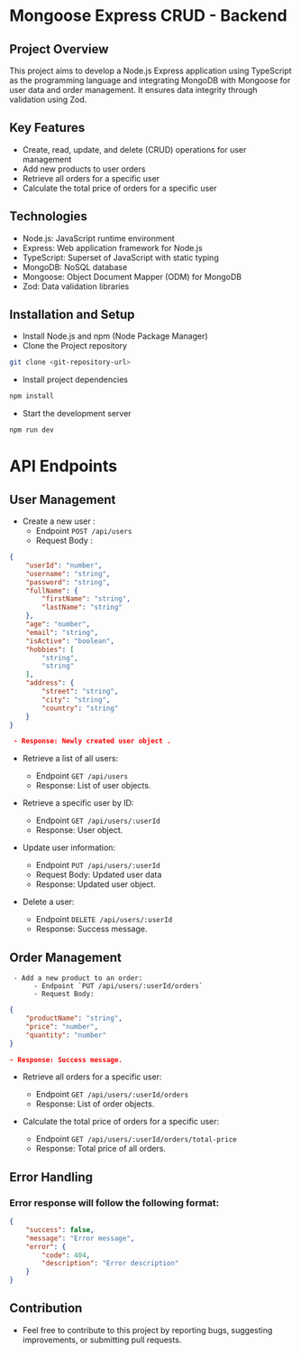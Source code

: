 # Mongoose Express CRUD - Backend

## Project Overview 

This project aims to develop a Node.js Express application using TypeScript as the programming language and integrating MongoDB with Mongoose for user data and order management. It ensures data integrity through validation using Zod.


## Key Features

+ Create, read, update, and delete (CRUD) operations for user management
+ Add new products to user orders
+ Retrieve all orders for a specific user
+ Calculate the total price of orders for a specific user

## Technologies

+ Node.js: JavaScript runtime environment
+ Express: Web application framework for Node.js
+ TypeScript: Superset of JavaScript with static typing
+ MongoDB: NoSQL database
+ Mongoose: Object Document Mapper (ODM) for MongoDB
+ Zod: Data validation libraries


## Installation and Setup
 - Install Node.js and npm (Node Package Manager)
 - Clone the Project repository
    
```bash
git clone <git-repository-url>
```
- Install project dependencies

```bash
npm install
```
- Start the development server
     
```bash
npm run dev
```

# API Endpoints

## User Management

- Create a new user :
    - Endpoint `POST /api/users`
    - Request Body :

```json
{
    "userId": "number",
    "username": "string",
    "password": "string",
    "fullName": {
        "firstName": "string",
        "lastName": "string"
    },
    "age": "number",
    "email": "string",
    "isActive": "boolean",
    "hobbies": [
        "string",
        "string"
    ],
    "address": {
        "street": "string",
        "city": "string",
        "country": "string"
    }
}

 - Response: Newly created user object .
```

- Retrieve a list of all users:
  - Endpoint `GET /api/users`
  - Response: List of user objects.

- Retrieve a specific user by ID:
  - Endpoint `GET /api/users/:userId`
  - Response: User object.

- Update user information:
  - Endpoint `PUT /api/users/:userId`
  - Request Body: Updated user data
  - Response: Updated user object.

- Delete a user:
  - Endpoint `DELETE /api/users/:userId`
  - Response: Success message.

## Order Management
     - Add a new product to an order:
          - Endpoint `PUT /api/users/:userId/orders`
          - Request Body:

```json
{
    "productName": "string",
    "price": "number",
    "quantity": "number"
}

- Response: Success message.
```

- Retrieve all orders for a specific user:
   - Endpoint `GET /api/users/:userId/orders`
   - Response: List of order objects.

- Calculate the total price of orders for a specific user:
   - Endpoint `GET /api/users/:userId/orders/total-price`
   - Response: Total price of all orders.

## Error Handling 
### Error response will follow the following format:

```json
{
    "success": false,
    "message": "Error message",
    "error": {
        "code": 404,
        "description": "Error description"
    }
}
```

## Contribution
- Feel free to contribute to this project by reporting bugs, suggesting improvements, or submitting pull requests.

